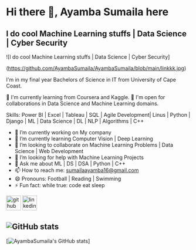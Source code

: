 # Hi there 👋, Ayamba Sumaila here
## I do cool Machine Learning stuffs | Data Science | Cyber Security

![I do cool Machine Learning stuffs | Data Science | Cyber Security]


(https://github.com/AyambaSumaila/AyambaSumaila/blob/main/linkkk.jpg)

 I'm in my final year Bachelors of Science in IT from University of Cape Coast.

🌱  I'm currently learning from Coursera and Kaggle.
👯 I'm open for collaborations in Data Science and Machine Learning domains.

Skills: Power BI | Excel | Tableau | SQL | Agile Development| Linus | Python | Django | ML | Data Science | DL | NLP | Algorithms | C++

- 🔭 I’m currently working on My company 
- 🌱 I’m currently learning Computer Vision | Deep Learning 
- 👯 I’m looking to collaborate on Machine Learning Problems | Data Science | Web Development  
- 🤔 I’m looking for help with Machine Learning Projects 
- 💬 Ask me about ML | DS | DSA | Python | C++  
- 📫 How to reach me: sumailaayamba16@gmail.com 
- 😄 Pronouns: Football | Reading | Swimming 
- ⚡ Fun fact: while true: code eat sleep 


[<img src='https://cdn.jsdelivr.net/npm/simple-icons@3.0.1/icons/github.svg' alt='github' height='40'>](https://github.com/AyambaSumaila)  [<img src='https://cdn.jsdelivr.net/npm/simple-icons@3.0.1/icons/linkedin.svg' alt='linkedin' height='40'>](https://www.linkedin.com/in/sumaila-ayamba/)  

## ![GitHub stats](https://github-readme-stats.vercel.app/api?username=AyambaSumaila&show_icons=true)  

[![AyambaSumaila's GitHub stats](https://github-readme-stats.vercel.app/api?username=AyambaSumaila)]
